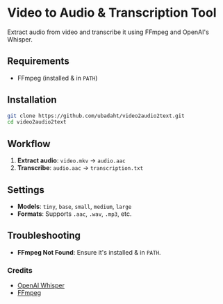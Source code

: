 # Video to Audio & Transcription Tool

Extract audio from video and transcribe it using FFmpeg and OpenAI's Whisper.

## Requirements

- FFmpeg (installed & in `PATH`)

## Installation

```bash
git clone https://github.com/ubadaht/video2audio2text.git
cd video2audio2text
```

## Workflow

1. **Extract audio**: `video.mkv` → `audio.aac`
2. **Transcribe**: `audio.aac` → `transcription.txt`

## Settings

- **Models**: `tiny`, `base`, `small`, `medium`, `large`
- **Formats**: Supports `.aac`, `.wav`, `.mp3`, etc.

## Troubleshooting

- **FFmpeg Not Found**: Ensure it's installed & in `PATH`.

### Credits

- [OpenAI Whisper](https://github.com/openai/whisper)
- [FFmpeg](https://ffmpeg.org/)
